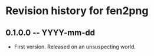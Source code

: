 # Revision history for fen2png

## 0.1.0.0 -- YYYY-mm-dd

* First version. Released on an unsuspecting world.
